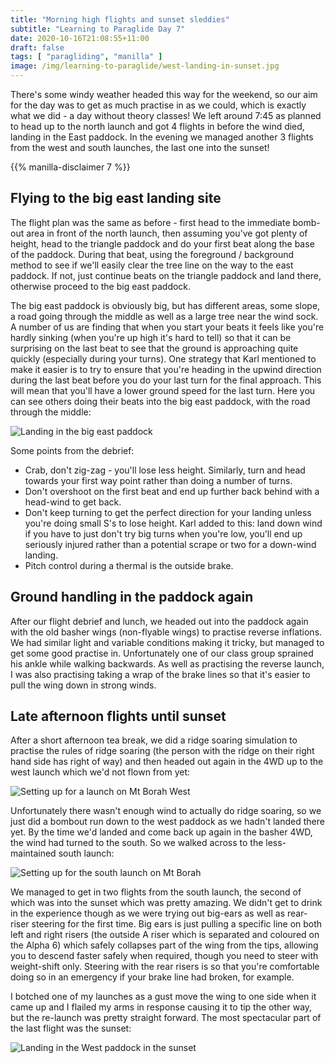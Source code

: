 ```yaml
---
title: "Morning high flights and sunset sleddies"
subtitle: "Learning to Paraglide Day 7"
date: 2020-10-16T21:08:55+11:00
draft: false
tags: [ "paragliding", "manilla" ]
image: /img/learning-to-paraglide/west-landing-in-sunset.jpg
---
```


There's some windy weather headed this way for the weekend, so our aim for the day was to get as much practise in as we could, which is exactly what we did - a day without theory classes! We left around 7:45 as planned to head up to the north launch and got 4 flights in before the wind died, landing in the East paddock. In the evening we managed another 3 flights from the west and south launches, the last one into the sunset! 

<!--more-->

{{% manilla-disclaimer 7 %}}

## Flying to the big east landing site

The flight plan was the same as before - first head to the immediate bomb-out area in front of the north launch, then assuming you've got plenty of height, head to the triangle paddock and do your first beat along the base of the paddock. During that beat, using the foreground / background method to see if we'll easily clear the tree line on the way to the east paddock. If not, just continue beats on the triangle paddock and land there, otherwise proceed to the big east paddock.

The big east paddock is obviously big, but has different areas, some slope, a road going through the middle as well as a large tree near the wind sock. A number of us are finding that when you start your beats it feels like you're hardly sinking (when you're up high it's hard to tell) so that it can be surprising on the last beat to see that the ground is approaching quite quickly (especially during your turns). One strategy that Karl mentioned to make it easier is to try to ensure that you're heading in the upwind direction during the last beat before you do your last turn for the final approach. This will mean that you'll have a lower ground speed for the last turn. Here you can see others doing their beats into the big east paddock, with the road through the middle:

![Landing in the big east paddock](/img/learning-to-paraglide/landing-in-the-east-paddock.jpg)

Some points from the debrief:

* Crab, don't zig-zag - you'll lose less height. Similarly, turn and head towards your first way point rather than doing a number of turns.
* Don't overshoot on the first beat and end up further back behind with a head-wind to get back.
* Don't keep turning to get the perfect direction for your landing unless you're doing small S's to lose height. Karl added to this: land down wind if you have to just don't try big turns when you're low, you'll end up seriously injured rather than a potential scrape or two for a down-wind landing.
* Pitch control during a thermal is the outside brake.

## Ground handling in the paddock again

After our flight debrief and lunch, we headed out into the paddock again with the old basher wings (non-flyable wings) to practise reverse inflations. We had similar light and variable conditions making it tricky, but managed to get some good practise in. Unfortunately one of our class group sprained his ankle while walking backwards. As well as practising the reverse launch, I was also practising taking a wrap of the brake lines so that it's easier to pull the wing down in strong winds.

## Late afternoon flights until sunset

After a short afternoon tea break, we did a ridge soaring simulation to practise the rules of ridge soaring (the person with the ridge on their right hand side has right of way) and then headed out again in the 4WD up to the west launch which we'd not flown from yet:

![Setting up for a launch on Mt Borah West](/img/learning-to-paraglide/west-launch-mt-borah.jpg)

Unfortunately there wasn't enough wind to actually do ridge soaring, so we just did a bombout run down to the west paddock as we hadn't landed there yet. By the time we'd landed and come back up again in the basher 4WD, the wind had turned to the south. So we walked across to the less-maintained south launch:

![Setting up for the south launch on Mt Borah](/img/learning-to-paraglide/south-launch-mt-borah.jpg)

We managed to get in two flights from the south launch, the second of which was into the sunset which was pretty amazing. We didn't get to drink in the experience though as we were trying out big-ears as well as rear-riser steering for the first time. Big ears is just pulling a specific line on both left and right risers (the outside A riser which is separated and coloured on the Alpha 6) which safely collapses part of the wing from the tips, allowing you to descend faster safely when required, though you need to steer with weight-shift only. Steering with the rear risers is so that you're comfortable doing so in an emergency if your brake line had broken, for example.

I botched one of my launches as a gust move the wing to one side when it came up and I flailed my arms in response causing it to tip the other way, but the re-launch was pretty straight forward. The most spectacular part of the last flight was the sunset:

![Landing in the West paddock in the sunset](/img/learning-to-paraglide/west-landing-in-sunset.jpg)
